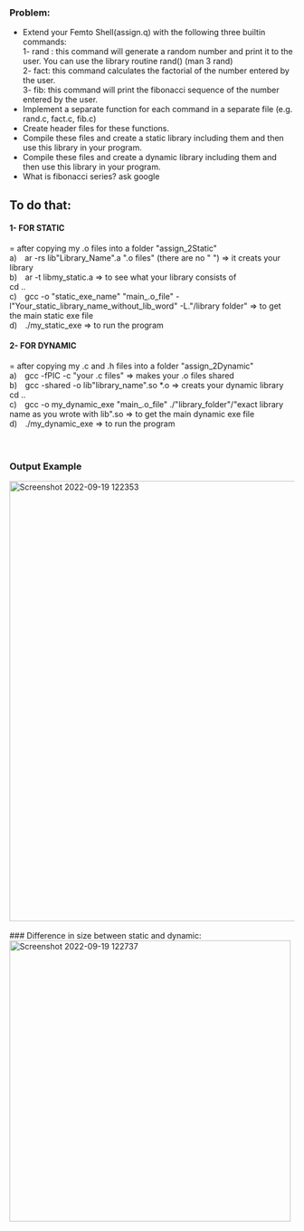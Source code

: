 ### Problem: <br>
- Extend your Femto Shell(assign.q) with the following three builtin commands:<br>
1- rand : this command will generate a random number and print it to the user. You can use the library routine rand()  (man 3 rand)<br>
2- fact: this command calculates the factorial of the number entered by the user.<br>
3- fib: this command will print the fibonacci sequence of the number entered by the user.<br>
- Implement a separate function for each command in a separate file (e.g. rand.c, fact.c, fib.c)<br>
- Create header files for these functions.<br>
- Compile these files and create a static library including them and then use this library in your program.<br>
- Compile these files and create a dynamic library including them and then use this library in your program.<br>
- What is fibonacci series? ask google  <br>

## To do that:

#### 1- FOR STATIC
= after copying my .o files into a folder "assign_2Static"<br>
a)&emsp;ar -rs lib"Library_Name".a ".o files"  (there are no " ")                                                               => it creats your library<br>
b)&emsp;ar -t libmy_static.a  => to see what your library consists of<br>
cd .. <br>
c)&emsp;gcc -o "static_exe_name" "main_.o_file" -l"Your_static_library_name_without_lib_word" -L."/library folder"   => to get the main static exe file <br>
d)&emsp;./my_static_exe                                                                                                   => to run the program<br>


#### 2- FOR DYNAMIC
= after copying my .c and .h files into a folder "assign_2Dynamic"<br>
a)&emsp;gcc -fPIC -c "your .c files"                                                                                        => makes your .o files shared<br>
b)&emsp;gcc -shared -o lib"library_name".so *.o                                                                              => creats your dynamic library<br>
cd .. <br>
c)&emsp;gcc -o my_dynamic_exe "main_.o_file" ./"library_folder"/"exact library name as you wrote with lib".so                                                             => to get the main dynamic exe file<br>
d)&emsp;./my_dynamic_exe                                                                                                => to run the program<br>
<br><br>


### Output Example

<img width="778" alt="Screenshot 2022-09-19 122353" src="https://user-images.githubusercontent.com/61296209/190997656-1a9277be-d9ca-4f59-a367-508b9e922e58.png">
<br><br>
### Difference in size between static and dynamic:

<img width="497" alt="Screenshot 2022-09-19 122737" src="https://user-images.githubusercontent.com/61296209/190998540-0cef5d10-f06d-4625-8009-af6e95126080.png">



